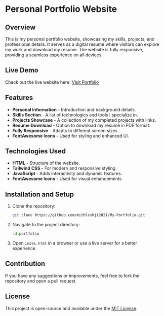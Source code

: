 # Personal Portfolio Website

## Overview
This is my personal portfolio website, showcasing my skills, projects, and professional details. It serves as a digital resume where visitors can explore my work and download my resume. The website is fully responsive, providing a seamless experience on all devices.

## Live Demo
Check out the live website here: [Visit Portfolio](https://mithlesh-portfolio.netlify.app/)

## Features
- **Personal Information** - Introduction and background details.
- **Skills Section** - A list of technologies and tools I specialize in.
- **Projects Showcase** - A collection of my completed projects with links.
- **Resume Download** - Option to download my resume in PDF format.
- **Fully Responsive** - Adapts to different screen sizes.
- **FontAwesome Icons** - Used for styling and enhanced UI.

## Technologies Used
- **HTML** - Structure of the website.
- **Tailwind CSS** - For modern and responsive styling.
- **JavaScript** - Adds interactivity and dynamic features.
- **FontAwesome Icons** - Used for visual enhancements.

## Installation and Setup
1. Clone the repository:
   ```sh
   git clone https://github.com/mithleshji2021/My-Portfolio.git
   ```
2. Navigate to the project directory:
   ```sh
   cd portfolio
   ```
3. Open `index.html` in a browser or use a live server for a better experience.



## Contribution
If you have any suggestions or improvements, feel free to fork the repository and open a pull request.

## License
This project is open-source and available under the [MIT License](LICENSE).

